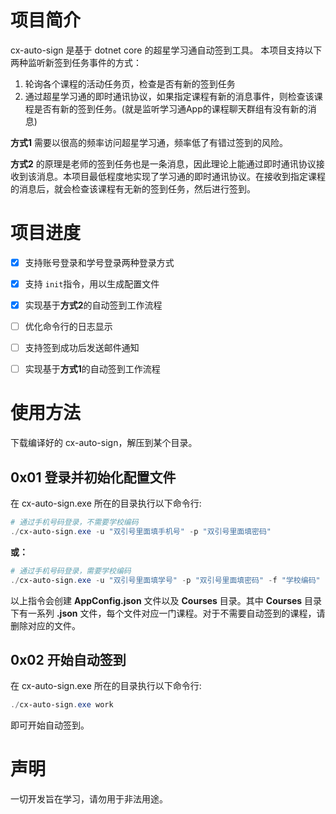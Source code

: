 # 项目简介

cx-auto-sign 是基于 dotnet core 的超星学习通自动签到工具。
本项目支持以下两种监听新签到任务事件的方式：

1. 轮询各个课程的活动任务页，检查是否有新的签到任务
2. 通过超星学习通的即时通讯协议，如果指定课程有新的消息事件，则检查该课程是否有新的签到任务。(就是监听学习通App的课程聊天群组有没有新的消息)

**方式1** 需要以很高的频率访问超星学习通，频率低了有错过签到的风险。

**方式2** 的原理是老师的签到任务也是一条消息，因此理论上能通过即时通讯协议接收到该消息。本项目最低程度地实现了学习通的即时通讯协议。在接收到指定课程的消息后，就会检查该课程有无新的签到任务，然后进行签到。

# 项目进度

- [x] 支持账号登录和学号登录两种登录方式
- [x] 支持 `init`指令，用以生成配置文件
- [x] 实现基于**方式2**的自动签到工作流程
- [ ] 优化命令行的日志显示
- [ ] 支持签到成功后发送邮件通知
- [ ] 实现基于**方式1**的自动签到工作流程


# 使用方法

下载编译好的 cx-auto-sign，解压到某个目录。

## 0x01 登录并初始化配置文件

在 cx-auto-sign.exe 所在的目录执行以下命令行:

```powershell
# 通过手机号码登录，不需要学校编码
./cx-auto-sign.exe -u "双引号里面填手机号" -p "双引号里面填密码" 
```

**或：**

```powershell
# 通过手机号码登录，需要学校编码
./cx-auto-sign.exe -u "双引号里面填学号" -p "双引号里面填密码" -f "学校编码"
```

以上指令会创建 **AppConfig.json** 文件以及 **Courses** 目录。其中 **Courses** 目录下有一系列 **.json** 文件，每个文件对应一门课程。对于不需要自动签到的课程，请删除对应的文件。

## 0x02 开始自动签到

在 cx-auto-sign.exe 所在的目录执行以下命令行:

```powershell
./cx-auto-sign.exe work
```

即可开始自动签到。

# 声明

一切开发旨在学习，请勿用于非法用途。